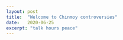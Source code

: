 ```yaml
---
layout: post
title:  "Welcome to Chinmoy controversies"
date:   2020-06-25
excerpt: "talk hours peace"
---
```

